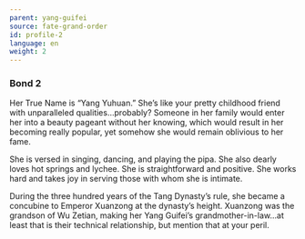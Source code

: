 ```yaml
---
parent: yang-guifei
source: fate-grand-order
id: profile-2
language: en
weight: 2
---
```


### Bond 2

Her True Name is “Yang Yuhuan.”
She’s like your pretty childhood friend with unparalleled qualities…probably? Someone in her family would enter her into a beauty pageant without her knowing, which would result in her becoming really popular, yet somehow she would remain oblivious to her fame.

She is versed in singing, dancing, and playing the pipa. She also dearly loves hot springs and lychee. She is straightforward and positive. She works hard and takes joy in serving those with whom she is intimate.

During the three hundred years of the Tang Dynasty’s rule, she became a concubine to Emperor Xuanzong at the dynasty’s height. Xuanzong was the grandson of Wu Zetian, making her Yang Guifei’s grandmother-in-law…at least that is their technical relationship, but mention that at your peril.
